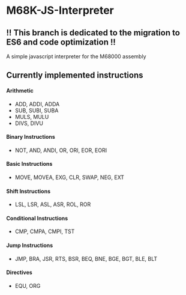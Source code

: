# M68K-JS-Interpreter

## !! This branch is dedicated to the migration to ES6 and code optimization !! 

A simple javascript interpreter for the M68000 assembly<br/>



## Currently implemented instructions

#### Arithmetic
 - ADD, ADDI, ADDA  
 - SUB, SUBI, SUBA  
 - MULS, MULU
 - DIVS, DIVU
 
#### Binary Instructions
 - NOT, AND, ANDI, OR, ORI, EOR, EORI

#### Basic Instructions

 - MOVE, MOVEA, EXG, CLR, SWAP, NEG, EXT 

#### Shift Instructions

 - LSL, LSR, ASL, ASR, ROL, ROR 

#### Conditional Instructions

 - CMP, CMPA, CMPI, TST

#### Jump Instructions

 - JMP, BRA, JSR, RTS, BSR, BEQ, BNE, BGE, BGT, BLE, BLT

#### Directives

 - EQU, ORG

